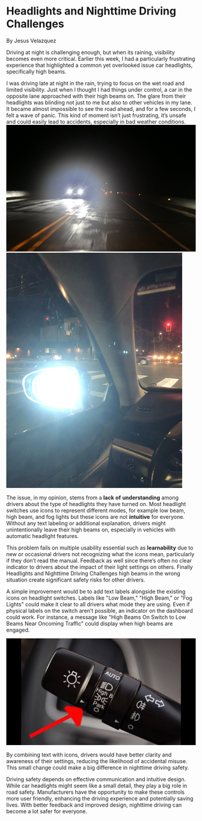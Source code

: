# Headlights and Nighttime Driving Challenges 
By Jesus Velazquez 

Driving at night is challenging enough, but when its raining, visibility becomes even more critical. Earlier this week, I had a particularly frustrating experience that highlighted a common yet overlooked issue car headlights, specifically high beams. 

I was driving late at night in the rain, trying to focus on the wet road and limited visibility. Just when I thought I had things under control, a car in the opposite lane approached with their high beams on. The glare from their headlights was blinding not just to me but also to other vehicles in my lane. It became almost impossible to see the road ahead, and for a few seconds, I felt a wave of panic. This kind of moment isn’t just frustrating, it’s unsafe and could easily lead to accidents, especially in bad weather conditions. 
![Alt text](https://github.com/UsabilityEngineering/ux-journal-jmvelazquez2/blob/main/assets/car1.png)
![Alt text](https://github.com/UsabilityEngineering/ux-journal-jmvelazquez2/blob/main/assets/car2.png)
 

 

The issue, in my opinion, stems from a **lack** **of** **understanding** among drivers about the type of headlights they have turned on. Most headlight switches use icons to represent different modes, for example low beam, high beam, and fog lights but these icons are not **intuitive** for everyone. Without any text labeling or additional explanation, drivers might unintentionally leave their high beams on, especially in vehicles with automatic headlight features. 

This problem fails on multiple usability essential such as **learnability** due to new or occasional drivers not recognizing what the icons mean, particularly if they don’t read the manual. Feedback as well since there’s often no clear indicator to drivers about the impact of their light settings on others. Finally Headlights and Nighttime Driving Challenges high beams in the wrong situation create significant safety risks for other drivers. 

A simple improvement would be to add text labels alongside the existing icons on headlight switches. Labels like "Low Beam," "High Beam," or "Fog Lights" could make it clear to all drivers what mode they are using. Even if physical labels on the switch aren’t possible, an indicator on the dashboard could work. For instance, a message like "High Beams On Switch to Low Beams Near Oncoming Traffic" could display when high beams are engaged. 

![Alt text](https://github.com/UsabilityEngineering/ux-journal-jmvelazquez2/blob/main/assets/car3.jpg)
 

By combining text with icons, drivers would have better clarity and awareness of their settings, reducing the likelihood of accidental misuse. This small change could make a big difference in nighttime driving safety. 

Driving safety depends on effective communication and intuitive design. While car headlights might seem like a small detail, they play a big role in road safety. Manufacturers have the opportunity to make these controls more user friendly, enhancing the driving experience and potentially saving lives. With better feedback and improved design, nighttime driving can become a lot safer for everyone. 
